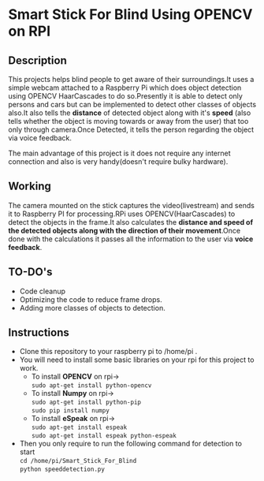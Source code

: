 # **Smart Stick For Blind Using OPENCV on RPI**


## Description

This projects helps blind people to get aware of their surroundings.It uses a simple webcam attached to a Raspberry Pi which does object detection using OPENCV HaarCascades to do so.Presently it is able to detect only persons and cars but can be implemented to detect other classes of objects also.It also tells the **distance** of detected object along with it's **speed** (also tells whether the object is moving towards or away from the user) that too only through camera.Once Detected, it tells the person regarding the object via voice feedback. 

The main advantage of this project is it does not require any internet connection and also is very handy(doesn't require bulky hardware).

## Working

The camera mounted on the stick captures the video(livestream) and sends it to Raspberry PI for processing.RPi uses OPENCV(HaarCascades) to detect the objects in the frame.It also calculates the **distance and speed of the detected objects along with the direction of their movement**.Once done with the calculations it passes all the information to the user via **voice feedback**.

## TO-DO's
* Code cleanup
* Optimizing the code to reduce frame drops.
* Adding more classes of objects to detection.

## Instructions
* Clone this repository to your raspberry pi to  /home/pi .  
* You will need to install some basic libraries on your rpi for this project to work.  
    * To install **OPENCV** on rpi->   
        ``` sudo apt-get install python-opencv  ```     
    * To install **Numpy** on rpi->  
        ``` sudo apt-get install python-pip  ```       
        ``` sudo pip install numpy  ```      
    * To install **eSpeak** on rpi->  
        ``` sudo apt-get install espeak  ```      
        ``` sudo apt-get install espeak python-espeak  ```        
* Then you only require to run the following command for detection to start  
        ``` cd /home/pi/Smart_Stick_For_Blind  ```        
        ``` python speeddetection.py  ```        
